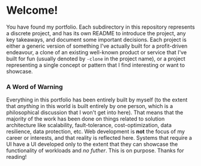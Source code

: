 # Welcome!
You have found my portfolio. Each subdirectory in this repository represents a discrete project, and has its own README to introduce the project, any key takeaways, and document some important decisions. Each project is either a generic version of something I've actually built for a profit-driven endeavour, a clone of an existing well-known product or service that I've built for fun (usually denoted by `-clone` in the project name), or a project representing a single concept or pattern that I find interesting or want to showcase.

### A Word of Warning
Everything in this portfolio has been entirely built by myself (to the extent that _anything_ in this world is built entirely by one person, which is a philosophical discussion that I won't get into here). That means that the majority of the work has been done on things related to solution architecture like scalability, fault-tolerance, cost-optimization, data resilience, data protection, etc. Web development is __not__ the focus of my career or interests, and that reality is reflected here. Systems that require a UI have a UI developed only to the extent that they can showcase the functionality of workloads and _no futher_. This is on purpose. Thanks for reading!